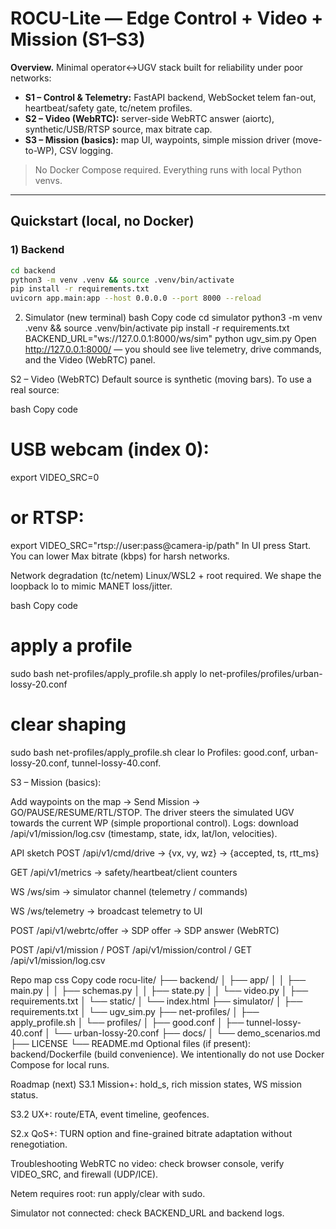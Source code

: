 # ROCU-Lite — Edge Control + Video + Mission (S1–S3)

**Overview.** Minimal operator↔UGV stack built for reliability under poor networks:
- **S1 – Control & Telemetry:** FastAPI backend, WebSocket telem fan-out, heartbeat/safety gate, tc/netem profiles.
- **S2 – Video (WebRTC):** server-side WebRTC answer (aiortc), synthetic/USB/RTSP source, max bitrate cap.
- **S3 – Mission (basics):** map UI, waypoints, simple mission driver (move-to-WP), CSV logging.

> No Docker Compose required. Everything runs with local Python venvs.

---

## Quickstart (local, no Docker)

### 1) Backend
```bash
cd backend
python3 -m venv .venv && source .venv/bin/activate
pip install -r requirements.txt
uvicorn app.main:app --host 0.0.0.0 --port 8000 --reload
```

2) Simulator (new terminal)
bash
Copy code
cd simulator
python3 -m venv .venv && source .venv/bin/activate
pip install -r requirements.txt
BACKEND_URL="ws://127.0.0.1:8000/ws/sim" python ugv_sim.py
Open http://127.0.0.1:8000/ — you should see live telemetry, drive commands, and the Video (WebRTC) panel.

S2 – Video (WebRTC)
Default source is synthetic (moving bars). To use a real source:

bash
Copy code
# USB webcam (index 0):
export VIDEO_SRC=0

# or RTSP:
export VIDEO_SRC="rtsp://user:pass@camera-ip/path"
In UI press Start. You can lower Max bitrate (kbps) for harsh networks.

Network degradation (tc/netem)
Linux/WSL2 + root required. We shape the loopback lo to mimic MANET loss/jitter.

bash
Copy code
# apply a profile
sudo bash net-profiles/apply_profile.sh apply lo net-profiles/profiles/urban-lossy-20.conf

# clear shaping
sudo bash net-profiles/apply_profile.sh clear lo
Profiles: good.conf, urban-lossy-20.conf, tunnel-lossy-40.conf.

S3 – Mission (basics):

Add waypoints on the map → Send Mission → GO/PAUSE/RESUME/RTL/STOP.
The driver steers the simulated UGV towards the current WP (simple proportional control).
Logs: download /api/v1/mission/log.csv (timestamp, state, idx, lat/lon, velocities).

API sketch
POST /api/v1/cmd/drive → {vx, vy, wz} → {accepted, ts, rtt_ms}

GET /api/v1/metrics → safety/heartbeat/client counters

WS /ws/sim → simulator channel (telemetry / commands)

WS /ws/telemetry → broadcast telemetry to UI

POST /api/v1/webrtc/offer → SDP offer → SDP answer (WebRTC)

POST /api/v1/mission / POST /api/v1/mission/control / GET /api/v1/mission/log.csv

Repo map
css
Copy code
rocu-lite/
├── backend/
│   ├── app/
│   │   ├── main.py
│   │   ├── schemas.py
│   │   ├── state.py
│   │   └── video.py
│   ├── requirements.txt
│   └── static/
│       └── index.html
├── simulator/
│   ├── requirements.txt
│   └── ugv_sim.py
├── net-profiles/
│   ├── apply_profile.sh
│   └── profiles/
│       ├── good.conf
│       ├── tunnel-lossy-40.conf
│       └── urban-lossy-20.conf
├── docs/
│   └── demo_scenarios.md
├── LICENSE
└── README.md
Optional files (if present): backend/Dockerfile (build convenience).
We intentionally do not use Docker Compose for local runs.

Roadmap (next)
S3.1 Mission+: hold_s, rich mission states, WS mission status.

S3.2 UX+: route/ETA, event timeline, geofences.

S2.x QoS+: TURN option and fine-grained bitrate adaptation without renegotiation.

Troubleshooting
WebRTC no video: check browser console, verify VIDEO_SRC, and firewall (UDP/ICE).

Netem requires root: run apply/clear with sudo.

Simulator not connected: check BACKEND_URL and backend logs.

